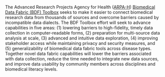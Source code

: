 The Advanced Research Projects Agency for Health ([ARPA-H](https://arpa-h.gov/)) [Biomedical Data Fabric (BDF) Toolbox](https://arpa-h.gov/research-and-funding/programs/arpa-h-bdf-toolbox) seeks to make it easier to connect biomedical research data from thousands of sources and overcome barriers caused by incompatible data dialects. The BDF Toolbox effort will seek to advance capabilities in five areas: (1) lowering barriers to high-fidelity, timely data collection in computer-readable forms, (2) preparation for multi-source data analysis at scale, (3) advanced and intuitive data exploration, (4) improving stakeholder access while maintaining privacy and security measures, and (5) generalizability of biomedical data fabric tools across disease types. Together novel data fabric capabilities will lower the barriers associated with data collection, reduce the time needed to integrate new data sources, and improve data usability by community members across disciplines and biomedical literacy levels.

